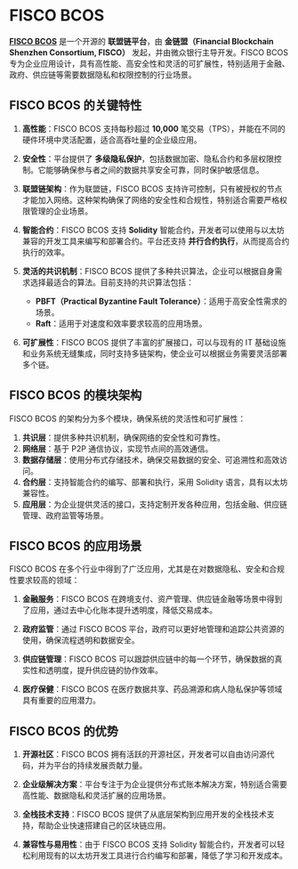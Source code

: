# FISCO BCOS

**[FISCO BCOS](https://fisco-bcos-documentation.readthedocs.io/)** 是一个开源的 **联盟链平台**，由 **金链盟（Financial Blockchain Shenzhen Consortium, FISCO）** 发起，并由微众银行主导开发。FISCO BCOS 专为企业应用设计，具有高性能、高安全性和灵活的可扩展性，特别适用于金融、政府、供应链等需要数据隐私和权限控制的行业场景。

<DocsAD/>

## FISCO BCOS 的关键特性

1. **高性能**：FISCO BCOS 支持每秒超过 **10,000** 笔交易（TPS），并能在不同的硬件环境中灵活配置，适合高吞吐量的企业级应用。
   
2. **安全性**：平台提供了 **多级隐私保护**，包括数据加密、隐私合约和多层权限控制。它能够确保参与者之间的数据共享安全可靠，同时保护敏感信息。
   
3. **联盟链架构**：作为联盟链，FISCO BCOS 支持许可控制，只有被授权的节点才能加入网络。这种架构确保了网络的安全性和合规性，特别适合需要严格权限管理的企业场景。
   
4. **智能合约**：FISCO BCOS 支持 **Solidity** 智能合约，开发者可以使用与以太坊兼容的开发工具来编写和部署合约。平台还支持 **并行合约执行**，从而提高合约执行的效率。
   
5. **灵活的共识机制**：FISCO BCOS 提供了多种共识算法，企业可以根据自身需求选择最适合的算法。目前支持的共识算法包括：
   - **PBFT（Practical Byzantine Fault Tolerance）**：适用于高安全性需求的场景。
   - **Raft**：适用于对速度和效率要求较高的应用场景。

6. **可扩展性**：FISCO BCOS 提供了丰富的扩展接口，可以与现有的 IT 基础设施和业务系统无缝集成，同时支持多链架构，使企业可以根据业务需要灵活部署多个链。

## FISCO BCOS 的模块架构

FISCO BCOS 的架构分为多个模块，确保系统的灵活性和可扩展性：

1. **共识层**：提供多种共识机制，确保网络的安全性和可靠性。
2. **网络层**：基于 P2P 通信协议，实现节点间的高效通信。
3. **数据存储层**：使用分布式存储技术，确保交易数据的安全、可追溯性和高效访问。
4. **合约层**：支持智能合约的编写、部署和执行，采用 Solidity 语言，具有以太坊兼容性。
5. **应用层**：为企业提供灵活的接口，支持定制开发各种应用，包括金融、供应链管理、政府监管等场景。

## FISCO BCOS 的应用场景

FISCO BCOS 在多个行业中得到了广泛应用，尤其是在对数据隐私、安全和合规性要求较高的领域：

1. **金融服务**：FISCO BCOS 在跨境支付、资产管理、供应链金融等场景中得到了应用，通过去中心化账本提升透明度，降低交易成本。
   
2. **政府监管**：通过 FISCO BCOS 平台，政府可以更好地管理和追踪公共资源的使用，确保流程透明和数据安全。
   
3. **供应链管理**：FISCO BCOS 可以跟踪供应链中的每一个环节，确保数据的真实性和透明度，提升供应链的协作效率。
   
4. **医疗保健**：FISCO BCOS 在医疗数据共享、药品溯源和病人隐私保护等领域具有重要的应用潜力。

## FISCO BCOS 的优势

1. **开源社区**：FISCO BCOS 拥有活跃的开源社区，开发者可以自由访问源代码，并为平台的持续发展贡献力量。
   
2. **企业级解决方案**：平台专注于为企业提供分布式账本解决方案，特别适合需要高性能、数据隐私和灵活扩展的应用场景。
   
3. **全栈技术支持**：FISCO BCOS 提供了从底层架构到应用开发的全栈技术支持，帮助企业快速搭建自己的区块链应用。

4. **兼容性与易用性**：由于 FISCO BCOS 支持 Solidity 智能合约，开发者可以轻松利用现有的以太坊开发工具进行合约编写和部署，降低了学习和开发成本。